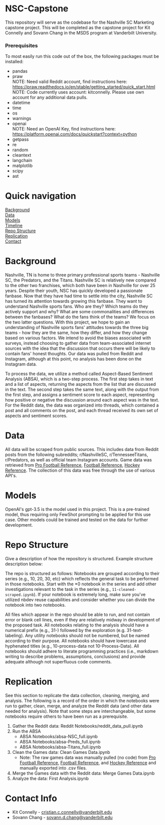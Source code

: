 # NSC-Capstone

This repository will serve as the codebase for the Nashville SC Marketing capstone project. This will be completed as the capstone project for Kit Connelly and Sovann Chang in the MSDS program at Vanderbilt University.

### Prerequisites
To most easily run this code out of the box, the following packages must be installed:

* pandas
* praw  
  NOTE: Need valid Reddit account, find instructions here: https://praw.readthedocs.io/en/stable/getting_started/quick_start.html  
  NOTE: Code currently uses account: kitconnelly. Please use own account for any additional data pulls.  
* datetime
* time
* os
* warnings
* openai  
  NOTE: Need an OpenAI Key, find instructions here: https://platform.openai.com/docs/quickstart?context=python  
* getpass
* re
* random
* cleantext
* langchain
* matplotlib
* scipy
* ast

# Quick navigation
[Background](#background)  
[Data](#data)  
[Models](#models)  
[Timeline](#timeline)  
[Repo Structure](#repo-structure)  
[Replication](#replication)  
[Contact](#contact-info)

# Background  

Nashville, TN is home to three primary professional sports teams - Nashville SC, the Predators, and the Titans. Nashville SC is relatively new compared to the other two franchises, which both have been in Nashville for over 25 years. Despite their youth, NSC has quickly developed a passionate fanbase. Now that they have had time to settle into the city, Nashville SC has turned its attention towards growing this fanbase. They want to understand Nashville sports fans. Who are they? Which teams do they actively support and why? What are some commonalities and differences between the fanbases? What do the fans think of the teams? We focus on the two latter questions. With this project, we hope to gain an understanding of Nashville sports fans' attitudes towards the three big teams - how they are the same, how they differ, and how they change based on various factors. We intend to avoid the biases associated with surveys, instead choosing to gather data from team-associated internet sources with the idea that the discussion that occurs there will be likely to contain fans' honest thoughts. Our data was pulled from Reddit and Instagram, although at this point, no analysis has been done on the Instagram data.

To process the data, we utilize a method called Aspect-Based Sentiment Analysis (ABSA), which is a two-step process. The first step takes in text and a list of aspects, returning the aspects from the list that are discussed in the text. The second step takes the same text, along with the output from the first step, and assigns a sentiment score to each aspect, representing how positive or negative the discussion around each aspect was in the text. For the Reddit data, the data was organized into threads, which contained a post and all comments on the post, and each thread received its own set of aspects and sentiment scores.

# Data

All data will be scraped from public sources. This includes data from Reddit posts from the following subreddits; r/NashvilleSC, r/TennesseeTitans, r/Predators, as well as official team Instagram accounts. Game data was retrieved from [Pro Football Reference](https://www.pro-football-reference.com/), [Football Reference](https://fbref.com/), [Hockey Reference](https://www.hockey-reference.com/). The collection of this data was free through the use of various API's.

# Models

OpenAI's gpt-3.5 is the model used in this project. This is a pre-trained model, thus requiring only FewShot prompting to be applied for this use case. Other models could be trained and tested on the data for further development.

# Repo Structure 

Give a description of how the repository is structured. Example structure description below:

The repo is structured as follows: Notebooks are grouped according to their series (e.g., 10, 20, 30, etc) which reflects the general task to be performed in those notebooks.  Start with the *0 notebook in the series and add other investigations relevant to the task in the series (e.g., `11-cleaned-scraped.ipynb`).  If your notebook is extremely long, make sure you've utilized nbdev reuse capabilities and consider whether you can divide the notebook into two notebooks.

All files which appear in the repo should be able to run, and not contain error or blank cell lines, even if they are relatively midway in development of the proposed task. All notebooks relating to the analysis should have a numerical prefix (e.g., 31-) followed by the exploration (e.g. 31-text-labeling). Any utility notebooks should not be numbered, but be named according to their purpose. All notebooks should have lowercase and hyphenated titles (e.g., 10-process-data not 10-Process-Data). All notebooks should adhere to literate programming practices (i.e., markdown writing to describe problems, assumptions, conclusions) and provide adequate although not superfluous code comments.

# Replication
See this section to replicate the data collection, cleaning, merging, and analysis. The following is a record of the order in which the notebooks were run to gather, clean, merge, and analyze the Reddit data (and other data needed for analysis). Note that some steps are interchangeable, but some notebooks require others to have been run as a prerequisite.

1. Gather the Reddit data: Reddit Notebooks/reddit_data_pull.ipynb
2. Run the ABSA
     * ABSA Notebooks/absa-NSC_full.ipynb
     * ABSA Notebooks/absa-Preds_full.ipynb
     * ABSA Notebooks/absa-Titans_full.ipynb
3. Clean the Games data: Clean Games Data.ipynb
     * Note: The raw games data was manually pulled (no code) from [Pro Football Reference](https://www.pro-football-reference.com/), [Football Reference](https://fbref.com/), and [Hockey Reference](https://www.hockey-reference.com/) and manually exported into .csv files.
4. Merge the Games data with the Reddit data: Merge Games Data.ipynb
5. Analyze the data: First Analysis.ipynb
     

# Contact Info

* Kit Connelly - cristian.c.connelly@vanderbilt.edu
* Sovann Chang - sovann.d.chang@vanderbilt.edu
